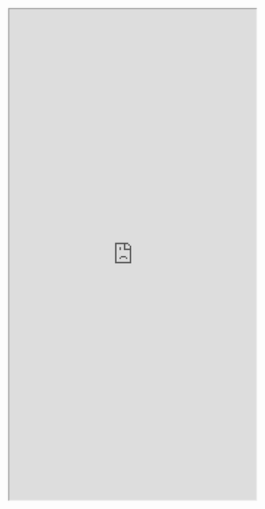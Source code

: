<iframe 
src="https://coda.io/embed/jD38E5fJk_/#Full-Active-Inference-Ontology_tuuOJ_Ew/r374&view=full&viewMode=embedplay&hideSections=true" 
width=900 
height=1000 
style="max-width: 100%;" 
allow="fullscreen">
</iframe>